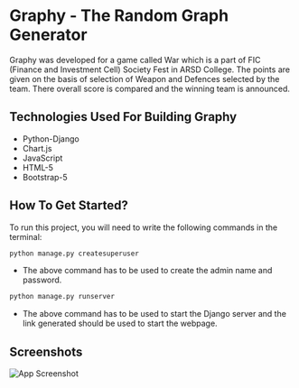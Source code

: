 
# Graphy - The Random Graph Generator

Graphy was developed for a game called War which is a part of FIC (Finance and Investment Cell) Society Fest in ARSD College.
The points are given on the basis of selection of Weapon and Defences selected by the team. There overall score is compared and the winning team is announced.


## Technologies Used For Building Graphy
- Python-Django
- Chart.js
- JavaScript
- HTML-5
- Bootstrap-5



## How To Get Started?

To run this project, you will need to write the following commands in the terminal:

```bash
python manage.py createsuperuser
```

- The above command has to be used to create the admin name and password.

```bash
python manage.py runserver
```

- The above command has to be used to start the Django server and the link generated should be used to start the webpage.




## Screenshots

![App Screenshot](https://photos.app.goo.gl/AUGSrsmRfcsgv9PQA)


